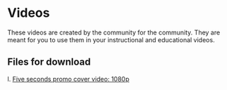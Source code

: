 # Videos
These videos are created by the community for the community. They are meant for you to use them in your instructional and educational videos.
## Files for download
l. [Five seconds promo cover video: 1080p](https://github.com/Ban-Cultiva/cu-material-pa-educa/blob/master/videos/five-second-promo-cover.mp4?raw=true)
